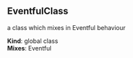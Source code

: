 ## EventfulClass
a class which mixes in Eventful behaviour

**Kind**: global class  
**Mixes**: Eventful  
